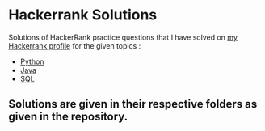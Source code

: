 # Hackerrank Solutions
Solutions of HackerRank practice questions that I have solved on [my Hackerrank profile](https://www.hackerrank.com/profile/devgoyalg) for the given topics :
- [Python](https://www.hackerrank.com/domains/python)
- [Java](https://www.hackerrank.com/domains/java?badge_type=java)
- [SQL](https://www.hackerrank.com/domains/sql)
## Solutions are given in their respective folders as given in the repository.
